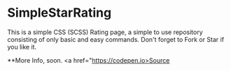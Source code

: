 # SimpleStarRating
This is a simple CSS (SCSS) Rating page, a simple to use repository consisting of only basic and easy commands. Don't forget to Fork or Star if you like it.

**More Info, soon. <a href="https://codepen.io>Source</a>
